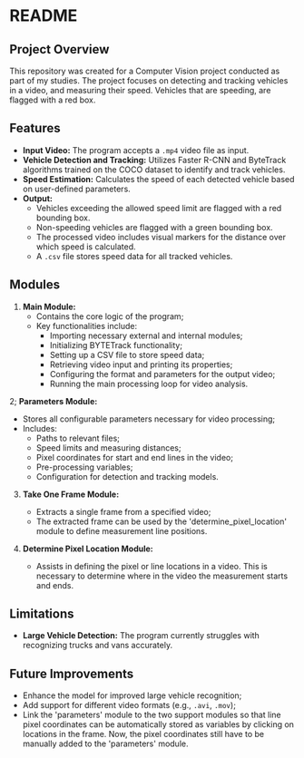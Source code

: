 # **README**

## **Project Overview**
This repository was created for a Computer Vision project conducted as part of my studies. The project focuses on detecting and tracking vehicles in a video, and measuring their speed. Vehicles that are speeding, are flagged with a red box. 

## **Features**
- **Input Video:** The program accepts a `.mp4` video file as input.
- **Vehicle Detection and Tracking:** Utilizes Faster R-CNN and ByteTrack algorithms trained on the COCO dataset to identify and track vehicles.
- **Speed Estimation:** Calculates the speed of each detected vehicle based on user-defined parameters.
- **Output:**
  - Vehicles exceeding the allowed speed limit are flagged with a red bounding box.
  - Non-speeding vehicles are flagged with a green bounding box.
  - The processed video includes visual markers for the distance over which speed is calculated.
  - A `.csv` file stores speed data for all tracked vehicles.

## **Modules**
1. **Main Module:**
   - Contains the core logic of the program;
   - Key functionalities include:
     - Importing necessary external and internal modules;
     - Initializing BYTETrack functionality;
     - Setting up a CSV file to store speed data;
     - Retrieving video input and printing its properties;
     - Configuring the format and parameters for the output video;
     - Running the main processing loop for video analysis.

2; **Parameters Module:**
   - Stores all configurable parameters necessary for video processing;
   - Includes:
     - Paths to relevant files;
     - Speed limits and measuring distances;
     - Pixel coordinates for start and end lines in the video;
     - Pre-processing variables;
     - Configuration for detection and tracking models.
     
3. **Take One Frame Module:**
   - Extracts a single frame from a specified video;
   - The extracted frame can be used by the 'determine_pixel_location' module to define measurement line positions.

4. **Determine Pixel Location Module:**
   - Assists in defining the pixel or line locations in a video. This is necessary to determine where in the video the measurement starts and ends.

## **Limitations**
- **Large Vehicle Detection:** The program currently struggles with recognizing trucks and vans accurately.

## **Future Improvements**
- Enhance the model for improved large vehicle recognition;
- Add support for different video formats (e.g., `.avi`, `.mov`);
- Link the 'parameters' module to the two support modules so that line pixel coordinates can be automatically stored as variables by clicking on locations in the frame. Now, the pixel coordinates still have to be manually added to the 'parameters' module. 